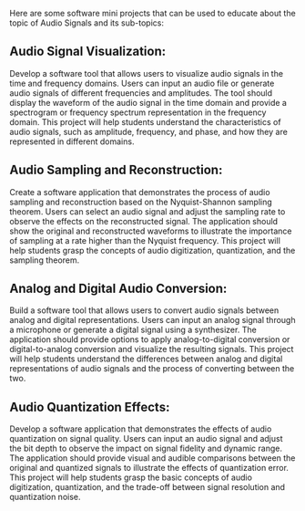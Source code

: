 Here are some software mini projects that can be used to educate about the topic of Audio Signals and its sub-topics:

## Audio Signal Visualization:
 Develop a software tool that allows users to visualize audio signals in the time and frequency domains. Users can input an audio file or generate audio signals of different frequencies and amplitudes. The tool should display the waveform of the audio signal in the time domain and provide a spectrogram or frequency spectrum representation in the frequency domain. This project will help students understand the characteristics of audio signals, such as amplitude, frequency, and phase, and how they are represented in different domains.

## Audio Sampling and Reconstruction:
 Create a software application that demonstrates the process of audio sampling and reconstruction based on the Nyquist-Shannon sampling theorem. Users can select an audio signal and adjust the sampling rate to observe the effects on the reconstructed signal. The application should show the original and reconstructed waveforms to illustrate the importance of sampling at a rate higher than the Nyquist frequency. This project will help students grasp the concepts of audio digitization, quantization, and the sampling theorem.

## Analog and Digital Audio Conversion:
 Build a software tool that allows users to convert audio signals between analog and digital representations. Users can input an analog signal through a microphone or generate a digital signal using a synthesizer. The application should provide options to apply analog-to-digital conversion or digital-to-analog conversion and visualize the resulting signals. This project will help students understand the differences between analog and digital representations of audio signals and the process of converting between the two.

## Audio Quantization Effects:
 Develop a software application that demonstrates the effects of audio quantization on signal quality. Users can input an audio signal and adjust the bit depth to observe the impact on signal fidelity and dynamic range. The application should provide visual and audible comparisons between the original and quantized signals to illustrate the effects of quantization error. This project will help students grasp the basic concepts of audio digitization, quantization, and the trade-off between signal resolution and quantization noise.
